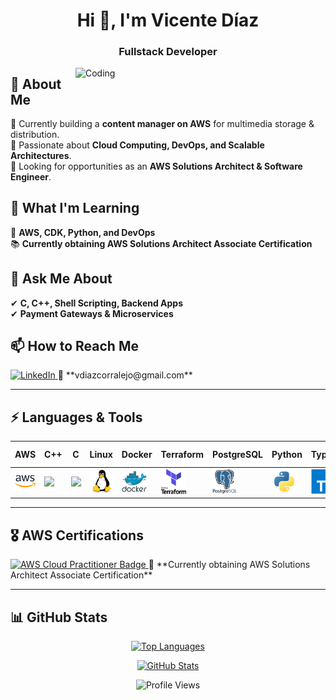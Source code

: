 <h1 align="center">Hi 👋, I'm Vicente Díaz</h1>
<h3 align="center">Fullstack Developer</h3>

<img align="right" alt="Coding" width="400" src="https://i.imgur.com/pK2Vne1.png">

## 🚀 About Me  
🔹 Currently building a **content manager on AWS** for multimedia storage & distribution.  
🔹 Passionate about **Cloud Computing, DevOps, and Scalable Architectures**.  
🔹 Looking for opportunities as an **AWS Solutions Architect & Software Engineer**.  

## 📖 What I'm Learning  
🌱 **AWS, CDK, Python, and DevOps**  
📚 **Currently obtaining AWS Solutions Architect Associate Certification**  

## 💬 Ask Me About  
✔ **C, C++, Shell Scripting, Backend Apps**  
✔ **Payment Gateways & Microservices**  

## 📫 How to Reach Me  
<a href="https://www.linkedin.com/in/vicentedca/" target="_blank">
  <img src="https://img.shields.io/badge/LinkedIn-Connect-blue?style=for-the-badge&logo=linkedin" alt="LinkedIn">
</a>  
📧 **vdiazcorralejo@gmail.com**  

---

## ⚡ Languages & Tools  

| AWS | C++ | C | Linux | Docker | Terraform | PostgreSQL | Python | TypeScript | React | Node.js | Git | Vim | VS Code |
|----|----|----|----|----|----|----|----|----|----|----|----|----|----|
| <img src="https://raw.githubusercontent.com/devicons/devicon/master/icons/amazonwebservices/amazonwebservices-original-wordmark.svg" width="40"> | <img src="https://upload.wikimedia.org/wikipedia/commons/1/18/C_Programming_Language.svg" width="40"> | <img src="https://upload.wikimedia.org/wikipedia/commons/1/19/C_Logo.png" width="40"> | <img src="https://raw.githubusercontent.com/devicons/devicon/master/icons/linux/linux-original.svg" width="40"> | <img src="https://raw.githubusercontent.com/devicons/devicon/master/icons/docker/docker-original-wordmark.svg" width="40"> | <img src="https://raw.githubusercontent.com/devicons/devicon/master/icons/terraform/terraform-original-wordmark.svg" width="40"> | <img src="https://raw.githubusercontent.com/devicons/devicon/master/icons/postgresql/postgresql-original-wordmark.svg" width="40"> | <img src="https://raw.githubusercontent.com/devicons/devicon/master/icons/python/python-original.svg" width="40"> | <img src="https://raw.githubusercontent.com/devicons/devicon/master/icons/typescript/typescript-original.svg" width="40"> | <img src="https://raw.githubusercontent.com/devicons/devicon/master/icons/react/react-original-wordmark.svg" width="40"> | <img src="https://raw.githubusercontent.com/devicons/devicon/master/icons/nodejs/nodejs-original-wordmark.svg" width="40"> | <img src="https://www.vectorlogo.zone/logos/git-scm/git-scm-icon.svg" width="40"> | <img src="https://upload.wikimedia.org/wikipedia/commons/9/9f/Vimlogo.svg" width="40"> | <img src="https://raw.githubusercontent.com/devicons/devicon/master/icons/vscode/vscode-original.svg" width="40"> |

---

## 🎖️ AWS Certifications  
<a href="https://www.credly.com/users/vicente-diaz-corralejo-arganda" target="_blank">
  <img width="224px" src="https://i.imgur.com/81nq1da.png" alt="AWS Cloud Practitioner Badge"/>
</a>  
📌 **Currently obtaining AWS Solutions Architect Associate Certification**  

---

## 📊 GitHub Stats  

<p align="center">
  <a href="https://github.com/anuraghazra/github-readme-stats">
    <img src="https://github-readme-stats.vercel.app/api/top-langs/?username=vdiazcorralejo&layout=compact&theme=radical" alt="Top Languages" />
  </a>
</p>

<p align="center">
  <a href="https://github.com/anuraghazra/github-readme-stats">
    <img src="https://github-readme-stats.vercel.app/api?username=vdiazcorralejo&show_icons=true&theme=radical" alt="GitHub Stats" />
  </a>
</p>

<p align="center">
  <img src="https://komarev.com/ghpvc/?username=vdiazcorralejo&label=Profile%20views&color=0e75b6&style=flat" alt="Profile Views" />
</p>
